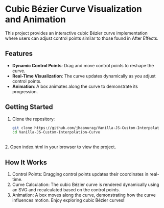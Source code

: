 # Cubic Bézier Curve Visualization and Animation

This project provides an interactive cubic Bézier curve implementation where users can adjust control points similar to those found in After Effects.

## Features

- **Dynamic Control Points**: Drag and move control points to reshape the curve.
- **Real-Time Visualization**: The curve updates dynamically as you adjust control points.
- **Animation**: A box animates along the curve to demonstrate its progression.

## Getting Started

1. Clone the repository:
   ```bash
   git clone https://github.com/jhaanurag/Vanilla-JS-Custom-Interpolation-Curve.git
   cd Vanilla-JS-Custom-Interpolation-Curve
  \
2. Open index.html in your browser to view the project.
## How It Works
1. Control Points: Dragging control points updates their coordinates in real-time.
2. Curve Calculation: The cubic Bézier curve is rendered dynamically using an SVG <path> and recalculated based on the control points.
3. Animation: A box moves along the curve, demonstrating how the curve influences motion.
Enjoy exploring cubic Bézier curves!
